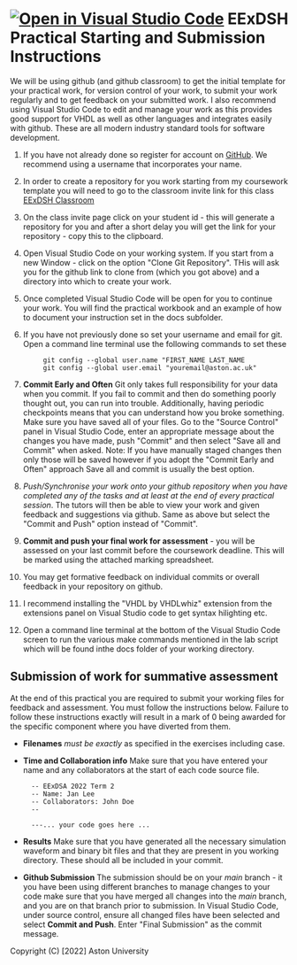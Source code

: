[![Open in Visual Studio Code](https://classroom.github.com/assets/open-in-vscode-c66648af7eb3fe8bc4f294546bfd86ef473780cde1dea487d3c4ff354943c9ae.svg)](https://classroom.github.com/online_ide?assignment_repo_id=9973734&assignment_repo_type=AssignmentRepo)
EExDSH Practical Starting and Submission Instructions
=====================================================

We will be using github (and github classroom) to get the initial template for your practical work, for version control of your work, to submit your work regularly and to get feedback on your submitted work. I also recommend using Visual Studio Code to edit and manage your work as this provides good support for VHDL as well as other languages and integrates easily with github. These are all modern industry standard tools for software development.

1. If you have not already done so register for account on [GitHub](https://github.com/). 
   We recommend using a username that incorporates your name.

2. In order to create a repository for you work starting from my coursework template you will need 
   to go to the classroom invite link for this class [EExDSH Classroom](https://classroom.github.com/a/uxU3I8Ao)
    
3. On the class invite page click on your student id - this will generate a repository for you and after a 
   short delay you will get the link for your repository - copy this to the clipboard.
    
4. Open Visual Studio Code on your working system. If you start from a new Window - click on the option "Clone Git Repository". 
   THis will ask you for the github link to clone from (which you got above) and a directory into which to create your work.
    
5. Once completed Visual Studio Code will be open for you to continue your work. 
   You will find the practical workbook and an example of how to document your instruction set in the docs subfolder.
    
6. If you have not previously done so set your username and email for git. Open a command line terminal use the following commands to set these

            git config --global user.name "FIRST_NAME LAST_NAME
            git config --global user.email "youremail@aston.ac.uk"
    
7. **Commit Early and Often**  Git only takes full responsibility for your data when you commit. 
   If you fail to commit and then do something poorly thought out, you can run into trouble. 
   Additionally, having periodic checkpoints means that you can understand how you broke something. 
   Make sure you have saved all of your files. Go to the "Source Control" panel in Visual Studio Code, enter an appropriate message about the changes you have made, push "Commit"  and then select "Save all and Commit" when asked. Note: If you have manually staged changes then only those will be saved however if you adopt the "Commit Early and Often" approach Save all and commit is usually the best option.

8. *Push/Synchronise your work onto your github repository when you have completed any of the tasks and 
   at least at the end of every practical session*. The tutors will then be able to view your work and given feedback and suggestions via github.
   Same as above but select the "Commit and Push" option instead of "Commit".

9. **Commit and push your final work for assessment** - you will be assessed on your last commit
   before the coursework deadline. This will be marked using the attached marking spreadsheet.
    
10. You may get formative feedback on individual commits or overall feedback in your repository on github.
    
11. I recommend installing the "VHDL by VHDLwhiz" extension from the extensions panel on Visual Studio code to get syntax hilighting etc.

12. Open a command line terminal at the bottom of the Visual Studio Code screen to run the various make commands
    mentioned in the lab script which will be found inthe docs folder of your working directory.

Submission of work for summative assessment
-------------------------------------------

At the end of this practical you are required to submit your working files for feedback and assessment. You
must follow the instructions below. Failure to follow these instructions exactly will result in a mark of 0 being awarded for the
specific component where you have diverted from them.

* **Filenames**  *must be exactly* as specified in the exercises including case.

* **Time and Collaboration info** Make sure that you have entered
  your name and any collaborators  at the start of each code
  source file.

        -- EExDSA 2022 Term 2
        -- Name: Jan Lee
        -- Collaborators: John Doe
        --

        ---... your code goes here ... 

* **Results** Make sure that you have generated all the necessary simulation
  waveform and binary bit files and that they are present in you
  working directory. These should all be included in your commit.

* **Github Submission** The submission should be on your *main* branch - it you have been using different branches to
  manage changes to your code make sure that you have merged all changes into the *main* branch, and you are on that branch prior to submission.
  In Visual Studio Code, under source control, ensure all changed files have been selected and select **Commit and Push**. 
  Enter "Final Submission" as the commit message. 

Copyright (C) [2022] Aston University